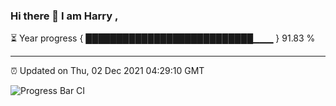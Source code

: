 ### Hi there 👋 I am Harry , 

⏳ Year progress { ███████████████████████████▁▁▁ } 91.83 %

---

⏰ Updated on Thu, 02 Dec 2021 04:29:10 GMT

![Progress Bar CI](https://github.com/duykhang68/duykhang68/workflows/Progress%20Bar%20CI/badge.svg)
